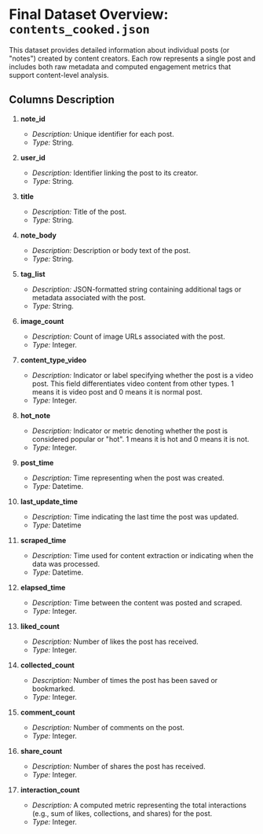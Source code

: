 # Final Dataset Overview: `contents_cooked.json`

This dataset provides detailed information about individual posts (or "notes") created by content creators. Each row represents a single post and includes both raw metadata and computed engagement metrics that support content-level analysis.

## Columns Description

1. **note_id**  
   - *Description:* Unique identifier for each post.  
   - *Type:* String.

2. **user_id**  
   - *Description:* Identifier linking the post to its creator.  
   - *Type:* String.

3. **title**  
   - *Description:* Title of the post.  
   - *Type:* String.

4. **note_body**  
   - *Description:* Description or body text of the post.  
   - *Type:* String.

5. **tag_list**  
    - *Description:* JSON-formatted string containing additional tags or metadata associated with the post.  
    - *Type:* String.

6. **image_count**  
    - *Description:* Count of image URLs associated with the post.  
    - *Type:* Integer.
    
7. **content_type_video**  
   - *Description:* Indicator or label specifying whether the post is a video post. This field differentiates video content from other types. 1 means it is video post and 0 means it is normal post. 
   - *Type:* Integer.

8. **hot_note**  
    - *Description:* Indicator or metric denoting whether the post is considered popular or "hot". 1 means it is hot and 0 means it is not.  
    - *Type:* Integer.

9. **post_time**  
   - *Description:* Time representing when the post was created.  
   - *Type:* Datetime.

10. **last_update_time**
    - *Description:* Time indicating the last time the post was updated.  
    - *Type:* Datetime

11. **scraped_time**  
    - *Description:* Time used for content extraction or indicating when the data was processed.  
    - *Type:* Datetime.

12. **elapsed_time**  
    - *Description:* Time between the content was posted and scraped. 
    - *Type:* Integer.

13. **liked_count**  
    - *Description:* Number of likes the post has received.  
    - *Type:* Integer.

14. **collected_count**  
    - *Description:* Number of times the post has been saved or bookmarked.  
    - *Type:* Integer.

15. **comment_count**  
    - *Description:* Number of comments on the post.  
    - *Type:* Integer.

16. **share_count**  
    - *Description:* Number of shares the post has received.  
    - *Type:* Integer.

17. **interaction_count**  
    - *Description:* A computed metric representing the total interactions (e.g., sum of likes, collections, and shares) for the post.  
    - *Type:* Integer.





